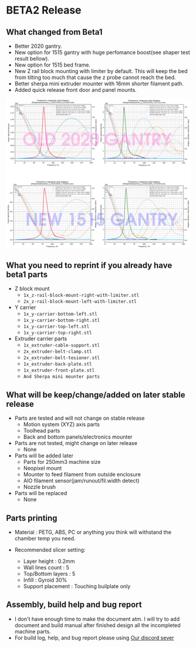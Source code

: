 # BETA2 Release

## What changed from Beta1

- Better 2020 gantry.
- New option for 1515 gantry with huge perfomance boost(see shaper test result bellow).
- New option for 1515 bed frame.
- New Z rail block mounting with limiter by default. This will keep the bed from tilting too much that cause the z probe cannot reach the bed.
- Better sherpa mini extruder mounter with 16mm shorter filament path.
- Added quick release front door and panel mounts.

![Banner](./../Doc/img/gantry-compare.png)

## What you need to reprint if you already have beta1 parts

- Z block mount
  - <code>1x_z-rail-block-mount-right-with-limiter.stl</code>
  - <code>2x_z-rail-block-mount-left-with-limiter.stl</code>
- Y carrier
  - <code>1x_y-carrier-bottom-left.stl</code>
  - <code>1x_y-carrier-bottom-right.stl</code>
  - <code>1x_y-carrier-top-left.stl</code>
  - <code>1x_y-carrier-top-right.stl</code>
- Extruder carrier parts
  - <code>1x_extruder-cable-support.stl</code>
  - <code>2x_extruder-belt-clamp.stl</code>
  - <code>2x_extruder-belt-tesioner.stl</code>
  - <code>1x_extruder-back-plate.stl</code>
  - <code>1x_extruder-front-plate.stl</code>
  - <code>And Sherpa mini mounter parts</code>

## What will be keep/change/added on later stable release

- Parts are tested and will not change on stable release
  - Motion system (XYZ) axis parts
  - Toolhead parts
  - Back and bottom panels/electronics mounter
- Parts are not tested, might change on later release
  - None
- Parts will be added later
  - Parts for 250mm3 machine size
  - Neopixel mount
  - Mounter to feed filament from outside enclosure
  - AIO filament sensor(jam/runout/fil.width detect)
  - Nozzle brush
- Parts will be replaced
  - None

## Parts printing

- Material : PETG, ABS, PC or anything you think will withstand the chamber temp you need.

- Recommended slicer setting:
  - Layer height : 0.2mm
  - Wall lines count : 5
  - Top/Bottom layers : 5
  - Infill : Gyroid 30%
  - Support placement : Touching builplate only

## Assembly, build help and bug report

- I don't have enough time to make the document atm. I will try to add document and build manual after finished design all the incompleted machine parts.
- For build log, help, and bug report please using [Our discord sever](https://discord.gg/WZVP2HuAag)

